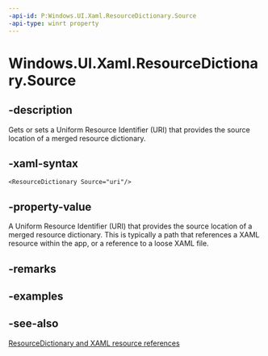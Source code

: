 ```yaml
---
-api-id: P:Windows.UI.Xaml.ResourceDictionary.Source
-api-type: winrt property
---
```


<!-- Property syntax
public Windows.Foundation.Uri Source { get;  set; }
-->

# Windows.UI.Xaml.ResourceDictionary.Source

## -description
Gets or sets a Uniform Resource Identifier (URI) that provides the source location of a merged resource dictionary.



## -xaml-syntax
```xaml
<ResourceDictionary Source="uri"/>
```


## -property-value
A Uniform Resource Identifier (URI) that provides the source location of a merged resource dictionary. This is typically a path that references a XAML resource within the app, or a reference to a loose XAML file.

## -remarks

## -examples

## -see-also
[ResourceDictionary and XAML resource references](/windows/apps/design/style/xaml-resource-dictionary)
